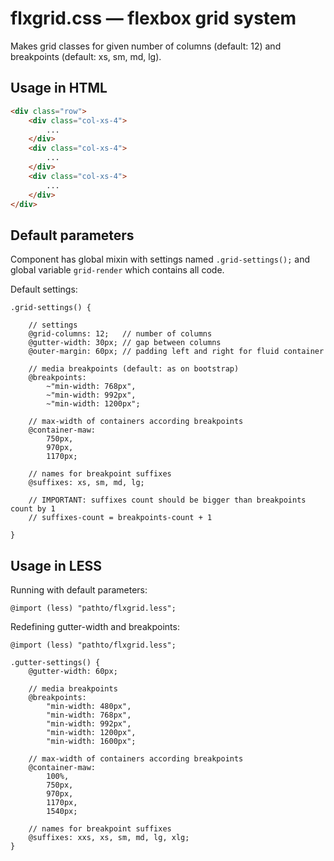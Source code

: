 # flxgrid.css — flexbox grid system

Makes grid classes for given number of columns (default: 12) and breakpoints (default: xs, sm, md, lg).

## Usage in HTML

```html
<div class="row">
    <div class="col-xs-4">
        ...
    </div>
    <div class="col-xs-4">
        ...
    </div>
    <div class="col-xs-4">
        ...
    </div>
</div>
```

## Default parameters

Component has global mixin with settings named `.grid-settings();` and global variable `grid-render` which contains all code.

Default settings:

```less
.grid-settings() {

    // settings
    @grid-columns: 12;   // number of columns
    @gutter-width: 30px; // gap between columns
    @outer-margin: 60px; // padding left and right for fluid container

    // media breakpoints (default: as on bootstrap)
    @breakpoints:
        ~"min-width: 768px",
        ~"min-width: 992px",
        ~"min-width: 1200px";

    // max-width of containers according breakpoints
    @container-maw:
        750px,
        970px,
        1170px;

    // names for breakpoint suffixes
    @suffixes: xs, sm, md, lg;

    // IMPORTANT: suffixes count should be bigger than breakpoints count by 1
    // suffixes-count = breakpoints-count + 1

}
```

## Usage in LESS

Running with default parameters:

```less
@import (less) "pathto/flxgrid.less";
```

Redefining gutter-width and breakpoints:

```less
@import (less) "pathto/flxgrid.less";

.gutter-settings() {
    @gutter-width: 60px;

    // media breakpoints
    @breakpoints:
        "min-width: 480px",
        "min-width: 768px",
        "min-width: 992px",
        "min-width: 1200px",
        "min-width: 1600px";

    // max-width of containers according breakpoints
    @container-maw:
        100%,
        750px,
        970px,
        1170px,
        1540px;

    // names for breakpoint suffixes
    @suffixes: xxs, xs, sm, md, lg, xlg;
}
```
